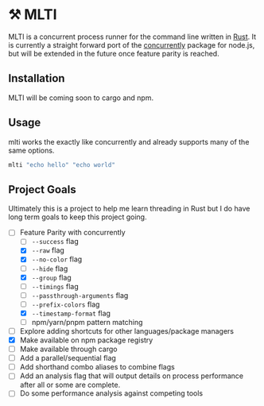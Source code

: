 # ⚒️ MLTI

MLTI is a concurrent process runner for the command line written in [Rust](https://www.rust-lang.org/). It is currently a straight forward port of the [concurrently](https://github.com/open-cli-tools/concurrently) package for node.js, but will be extended in the future once feature parity is reached.

## Installation

MLTI will be coming soon to cargo and npm.

## Usage

mlti works the exactly like concurrently and already supports many of the same options.

```bash
mlti "echo hello" "echo world"
```

## Project Goals

Ultimately this is a project to help me learn threading in Rust but I do have long term goals to keep this project going.

- [ ] Feature Parity with concurrently
  - [ ] `--success` flag
  - [x] `--raw` flag
  - [x] `--no-color` flag
  - [ ] `--hide` flag
  - [x] `--group` flag
  - [ ] `--timings` flag
  - [ ] `--passthrough-arguments` flag
  - [ ] `--prefix-colors` flag
  - [x] `--timestamp-format` flag
  - [ ] npm/yarn/pnpm pattern matching
- [ ] Explore adding shortcuts for other languages/package managers
- [x] Make available on npm package registry
- [ ] Make available through cargo
- [ ] Add a parallel/sequential flag
- [ ] Add shorthand combo aliases to combine flags
- [ ] Add an analysis flag that will output details on process performance after all or some are complete.
- [ ] Do some performance analysis against competing tools

